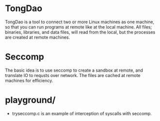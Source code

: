 # TongDao

TongDao is a tool to connect two or more Linux machines as one
machine, so that you can run programs at remote like at the local
machine.  All files; binaries, libraries, and data files, will read
from the local, but the processes are created at remote machines.

# Seccomp

The basic idea is to use seccomp to create a sandbox at remote, and
translate IO to requsts over network.  The files are cached at remote
machines for efficiency.

# playground/
 - tryseccomp.c is an example of interception of syscalls with seccomp.

